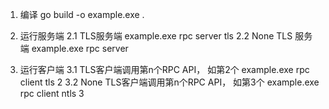 1. 编译
    go build -o example.exe .

2. 运行服务端
    2.1 TLS服务端
        example.exe rpc server tls
    2.2 None TLS 服务端
        example.exe rpc server
3. 运行客户端
    3.1 TLS客户端调用第n个RPC API， 如第2个
        example.exe rpc client tls 2
    3.2 None TLS客户端调用第n个RPC API， 如第3个
        example.exe rpc client ntls 3
     